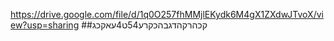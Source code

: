 https://drive.google.com/file/d/1q0O257fhMMjlEKydk6M4gX1ZXdwJTvoX/view?usp=sharing
##קכהרקהדגבהכקרע54ט4עאקכג

